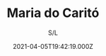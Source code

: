 ---
id: 'b20608f5-7250-4fe8-abc4-ce7eeb284006'
type: 'movie' # Filme, Série, Anime
title: "Maria do Caritó"
synopsis: ["Cansada da vida solitária que leva, Maria (Lilia Cabral) sonha em encontrar um verdadeiro amor. Prometida pelo pai para ser entregue virgem a São Djalminha, um santo de quem ninguém nunca ouviu falar, só mesmo um milagre poderia ajudar. A única certeza que Maria tem é que, custe o que custar, ela precisa desencalhar e sair de uma vez desse Caritó.",
]
originalTitle: "Maria do Caritó"
date: '2021-04-05T19:42:19.000Z'
update: '2021-04-05T19:42:19.000Z'
releaseDate: '2019-10-31T03:00:00.000Z'
imdb:
  rating: '6.2' # 8.5
  id: '' # tt0470752
duration: '1h 35 Min'
trailer:
  urls: [
    'gT6C60gl1ik',
  ]
tags: ['1080p']
genre: ['Comédia', 'Romance'] #
quality: 'WEB-DL' # BluRay, WEB-DL, HDTV, WEB-DL4K, WEB-DLe
format: 'Mkv' # MKV, MP4, TS
audio: 'Português' # Dublado, Legendado, Dual Audio, Dub & Leg
subtitle: 'S/L' # Português, inglês,
size: '4.49 GB' # 4.8 GB
audioQuality: 10
videoQuality: 10
directors: []
#  - name: 'Lana Wachowski'
#    image: ''
#  - name: 'Lilly Wachowski'
#    image: ''
cast: []
#  - name: 'Keanu Reeves'
#    image: ''
#    characterName: 'Neo'
writers: []
#  - name: ''
#    image: ''
maturityRating:
  age: '' # L , 10, 12, 14, 16, 18
  topics: [''] # Violence, Illegal drugs, Inappropriate Language, Legal Drugs, Sexual Content, Extreme Violence
###########################################
download:
  
  - url: 'magnet:?xt=urn:btih:b17b7b0073df07c5a6f350287c2316958e7c3c2c&dn=Maria%20do%20Carito%202019%20%5bWEB-DL%5d%20%5b1080p%5d&tr=udp%3a%2f%2ftracker.openbittorrent.com%3a80%2fannounce&tr=udp%3a%2f%2ftracker.opentrackr.org%3a1337%2fannounce&tr=udp%3a%2f%2ftracker.coppersurfer.tk%3a6969%2fannounce&tr=udp%3a%2f%2fglotorrents.pw%3a6969%2fannounce&tr=udp%3a%2f%2ftracker4.piratux.com%3a6969%2fannounce'
    resolution: '1080p' # 720p, 1080p, 4K,
    audio: 'Dual Áudio' # Dublado, Legendado, Dual Audio
    size: '' # 4.8 GB
    quality: '' # BluRay, WEB-DL
    format: '' # MKV
images:
  cover: '/assets/movies/maria-do-carito.jpg'
  background: '/assets/movies/'
---